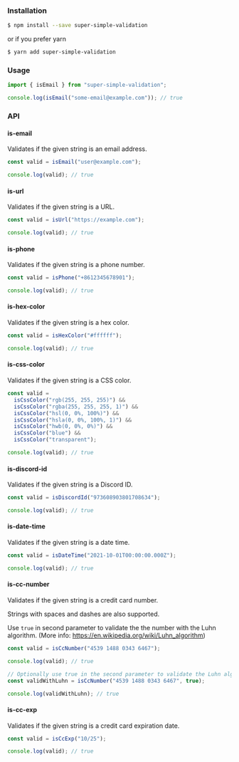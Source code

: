 ### Installation

```bash
$ npm install --save super-simple-validation
```

or if you prefer yarn

```bash
$ yarn add super-simple-validation
```

### Usage

```typescript
import { isEmail } from "super-simple-validation";

console.log(isEmail("some-email@example.com")); // true
```

### API

#### is-email

Validates if the given string is an email address.

```typescript
const valid = isEmail("user@example.com");

console.log(valid); // true
```

#### is-url

Validates if the given string is a URL.

```typescript
const valid = isUrl("https://example.com");

console.log(valid); // true
```

#### is-phone

Validates if the given string is a phone number.

```typescript
const valid = isPhone("+8612345678901");

console.log(valid); // true
```

#### is-hex-color

Validates if the given string is a hex color.

```typescript
const valid = isHexColor("#ffffff");

console.log(valid); // true
```

#### is-css-color

Validates if the given string is a CSS color.

```typescript
const valid =
  isCssColor("rgb(255, 255, 255)") &&
  isCssColor("rgba(255, 255, 255, 1)") &&
  isCssColor("hsl(0, 0%, 100%)") &&
  isCssColor("hsla(0, 0%, 100%, 1)") &&
  isCssColor("hwb(0, 0%, 0%)") &&
  isCssColor("blue") &&
  isCssColor("transparent");

console.log(valid); // true
```

#### is-discord-id

Validates if the given string is a Discord ID.

```typescript
const valid = isDiscordId("973608903801708634");

console.log(valid); // true
```

#### is-date-time

Validates if the given string is a date time.

```typescript
const valid = isDateTime("2021-10-01T00:00:00.000Z");

console.log(valid); // true
```

#### is-cc-number

Validates if the given string is a credit card number.

Strings with spaces and dashes are also supported.

Use `true` in second parameter to validate the the number with the Luhn algorithm. (More info: https://en.wikipedia.org/wiki/Luhn_algorithm)

```typescript
const valid = isCcNumber("4539 1488 0343 6467");

console.log(valid); // true

// Optionally use true in the second parameter to validate the Luhn algorithm
const validWithLuhn = isCcNumber("4539 1488 0343 6467", true);

console.log(validWithLuhn); // true
```

#### is-cc-exp

Validates if the given string is a credit card expiration date.

```typescript
const valid = isCcExp("10/25");

console.log(valid); // true
```
